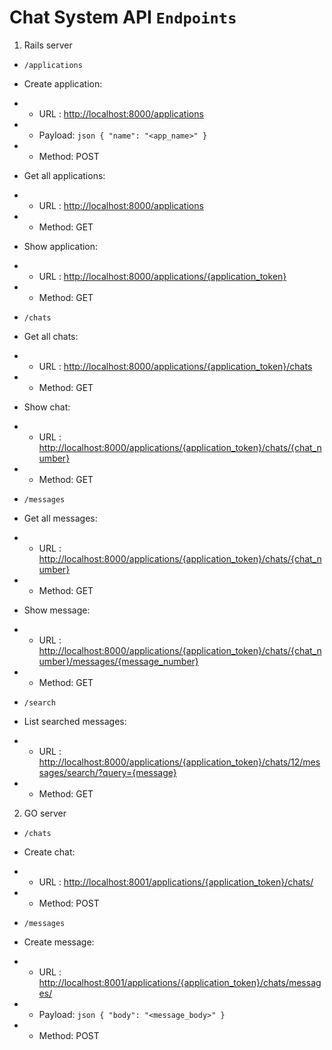 # Chat System API `Endpoints`

1. Rails server

- `/applications`

- Create application:
- - URL : <http://localhost:8000/applications>
- - Payload: ```json { "name": "<app_name>" }```
- - Method: POST

- Get all applications:
- - URL : <http://localhost:8000/applications>
- - Method: GET

- Show application:
- - URL : <http://localhost:8000/applications/{application_token}>
- - Method: GET

- `/chats`

- Get all chats:
- - URL : <http://localhost:8000/applications/{application_token}/chats>
- - Method: GET

- Show chat:
- - URL : <http://localhost:8000/applications/{application_token}/chats/{chat_number}>
- - Method: GET

- `/messages`

- Get all messages:
- - URL : <http://localhost:8000/applications/{application_token}/chats/{chat_number}>
- - Method: GET

- Show message:
- - URL : <http://localhost:8000/applications/{application_token}/chats/{chat_number}/messages/{message_number}>
- - Method: GET

- `/search`

- List searched messages:
- - URL : <http://localhost:8000/applications/{application_token}/chats/12/messages/search/?query={message}>
- - Method: GET

2. GO server

- `/chats`

- Create chat:
- - URL : <http://localhost:8001/applications/{application_token}/chats/>
- - Method: POST

- `/messages`

- Create message:
- - URL : <http://localhost:8001/applications/{application_token}/chats/messages/>
- - Payload: ```json { "body": "<message_body>" }```
- - Method: POST
